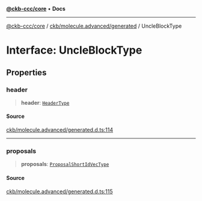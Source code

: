 [**@ckb-ccc/core**](README.md) • **Docs**

***

[@ckb-ccc/core](README.md) / [ckb/molecule.advanced/generated](ckb.molecule.advanced.generated.md) / UncleBlockType

# Interface: UncleBlockType

## Properties

### header

> **header**: [`HeaderType`](ckb.molecule.advanced.generated.Interface.HeaderType.md)

#### Source

[ckb/molecule.advanced/generated.d.ts:114](https://github.com/SpectreMercury/ccc/blob/1b34760fdeb60ebebc0a7e641c12ef11dff1e7d0/packages/core/src/ckb/molecule.advanced/generated.d.ts#L114)

***

### proposals

> **proposals**: [`ProposalShortIdVecType`](ckb.molecule.advanced.generated.Type.ProposalShortIdVecType.md)

#### Source

[ckb/molecule.advanced/generated.d.ts:115](https://github.com/SpectreMercury/ccc/blob/1b34760fdeb60ebebc0a7e641c12ef11dff1e7d0/packages/core/src/ckb/molecule.advanced/generated.d.ts#L115)
